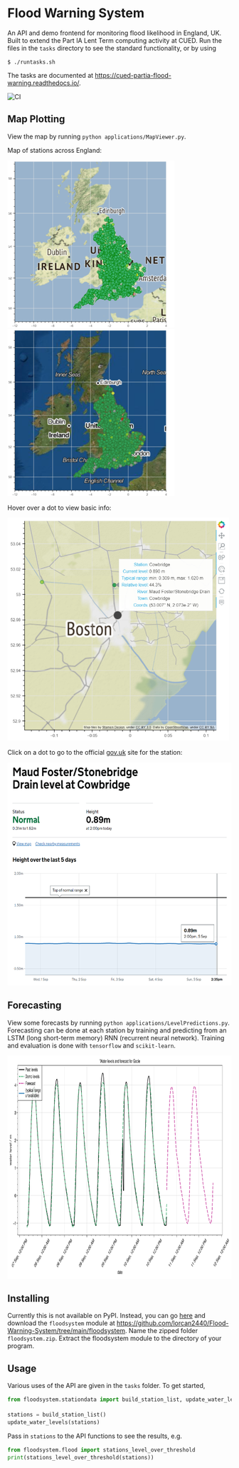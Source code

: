 # Flood Warning System

An API and demo frontend for monitoring flood likelihood in England, UK. Built to extend the Part IA Lent Term computing activity at CUED. Run the files in the `tasks` directory to see the standard functionality,
or by using

``` shell
$ ./runtasks.sh
```

The tasks are documented at https://cued-partia-flood-warning.readthedocs.io/.

![CI](https://github.com/lorcan2440/Flood-Warning-System/actions/workflows/main.yml/badge.svg)

## Map Plotting

View the map by running `python applications/MapViewer.py`.

Map of stations across England:

<img src="media/shaded_map.png" height="375" alt="map1"><img src="media/satellite_map.png" height="375" alt="map2">

Hover over a dot to view basic info:

<img src="media/hover.png" height="500" alt="hover">

Click on a dot to go to the official [gov.uk](https://check-for-flooding.service.gov.uk/) site for the station:

<img src="media/gov_station_page.png" height="500" alt="gov.uk site">

## Forecasting

View some forecasts by running `python applications/LevelPredictions.py`. Forecasting can be done at each station by training and predicting from an LSTM (long short-term memory) RNN (recurrent neural network). Training and evaluation is done with `tensorflow` and `scikit-learn`.

<img src="media/forecast.png" height="500" alt="forecast">

## Installing

Currently this is not available on PyPI. Instead, you can go [here](https://download-directory.github.io/) and download the `floodsystem` module at https://github.com/lorcan2440/Flood-Warning-System/tree/main/floodsystem. Name the zipped folder `floodsystem.zip`. Extract the floodsystem module to the directory of your program.

## Usage

Various uses of the API are given in the `tasks` folder. To get started,

``` python
from floodsystem.stationdata import build_station_list, update_water_levels

stations = build_station_list()
update_water_levels(stations)
```

Pass in `stations` to the API functions to see the results, e.g.

``` python
from floodsystem.flood import stations_level_over_threshold
print(stations_level_over_threshold(stations))
```
